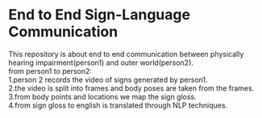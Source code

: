 
# End to End Sign-Language Communication
This repository is about end to end communication between physically hearing impairment(person1) and outer world(person2).
<br>
from person1 to person2:
<br>
1.person 2 records the video of signs generated by person1.
<br>
2.the video is split into frames and body poses are taken from the frames. 
<br>
3.from body points and locations we map the sign gloss.
<br>
4.from sign gloss to english is translated through NLP techniques.
